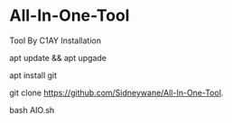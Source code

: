 # All-In-One-Tool
Tool By C1AY
Installation

apt update && apt upgade

apt install git

git clone https://github.com/Sidneywane/All-In-One-Tool.

bash AIO.sh
